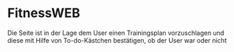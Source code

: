 # FitnessWEB

Die Seite ist in der Lage dem User einen Trainingsplan vorzuschlagen und diese mit Hilfe von To-do-Kästchen bestätigen, ob der User war oder nicht
